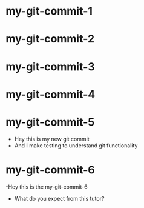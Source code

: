 # my-git-commit-1

# my-git-commit-2

# my-git-commit-3

# my-git-commit-4

# my-git-commit-5
- Hey this is my new git commit
- And I make testing to understand git functionality

# my-git-commit-6
-Hey this is the my-git-commit-6
- What do you expect from this tutor?
